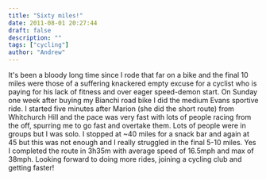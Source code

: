 ```yaml
---
title: "Sixty miles!"
date: 2011-08-01 20:27:44
draft: false
description: ""
tags: ["cycling"]
author: "Andrew"
---
```


It's been a bloody long time since I rode that far on a bike and the final 10 miles were those of a suffering knackered empty excuse for a cyclist who is paying for his lack of fitness and over eager speed-demon start. On Sunday one week after buying my Bianchi road bike I did the medium Evans sportive ride. I started five minutes after Marion (she did the short route) from Whitchurch Hill and the pace was very fast with lots of people racing from the off, spurring me to go fast and overtake them. Lots of people were in groups but I was solo. I stopped at ~40 miles for a snack bar and again at 45 but this was not enough and I really struggled in the final 5-10 miles. Yes I completed the route in 3h35m with average speed of 16.5mph and max of 38mph. Looking forward to doing more rides, joining a cycling club and getting faster!
